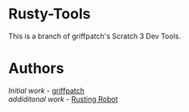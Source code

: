 # Rusty-Tools
This is a branch of griffpatch's Scratch 3 Dev Tools.

# Authors

*Initial work* - [griffpatch](https://github.com/griffpatch)  
*addiditonal work* - [Rusting Robot](https://github.com/RustingRobot)
